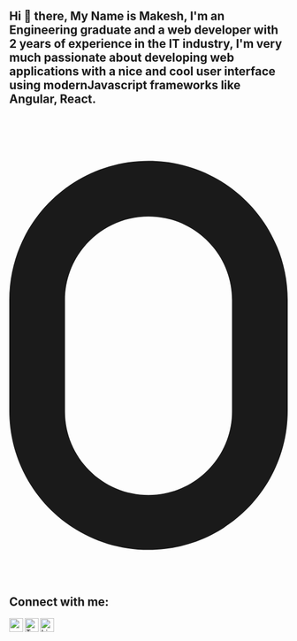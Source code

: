 ## Hi 👋 there, My Name is Makesh, I'm an Engineering graduate and a web developer with 2 years of experience in the IT industry, I'm very much passionate about developing web applications with a nice and cool user interface using modernJavascript frameworks like Angular, React.

<br />


<svg aria-hidden="true" focusable="false" data-prefix="fas" data-icon="0" class="svg-inline--fa fa-0" role="img" xmlns="http://www.w3.org/2000/svg" viewBox="0 0 320 512"><path fill="currentColor" d="M160 32.01c-88.37 0-160 71.63-160 160v127.1c0 88.37 71.63 160 160 160s160-71.63 160-160V192C320 103.6 248.4 32.01 160 32.01zM256 320c0 52.93-43.06 96-96 96c-52.93 0-96-43.07-96-96V192c0-52.94 43.07-96 96-96c52.94 0 96 43.06 96 96V320z"></path></svg>



## Connect with me:
[<img align="left" alt="makesh.in" width="25px" src="https://www.svgrepo.com/download/20626/twitter.svg" />][website]
[<img align="left" alt="Twitter" width="25px" color="red" src="https://cdn.jsdelivr.net/npm/simple-icons@v3/icons/twitter.svg" />][twitter]
[<img align="left" alt="LinkedIn" width="25px" src="https://img.icons8.com/ios-filled/250/4a90e2/linkedin.png" />][linkedin]

<!--
**makesh-kumar/makesh-kumar** is a ✨ _special_ ✨ repository because its `README.md` (this file) appears on your GitHub profile.

Here are some ideas to get you started:

- 🔭 I’m currently working on ...
- 🌱 I’m currently learning ...
- 👯 I’m looking to collaborate on ...
- 🤔 I’m looking for help with ...
- 💬 Ask me about ...
- 📫 How to reach me: ...
- 😄 Pronouns: ...
- ⚡ Fun fact: ...
-->

[website]: http://makesh.in
[twitter]: https://twitter.com/this_is_makesh
[linkedin]: https://linkedin.com/in/makesh-kumar/
